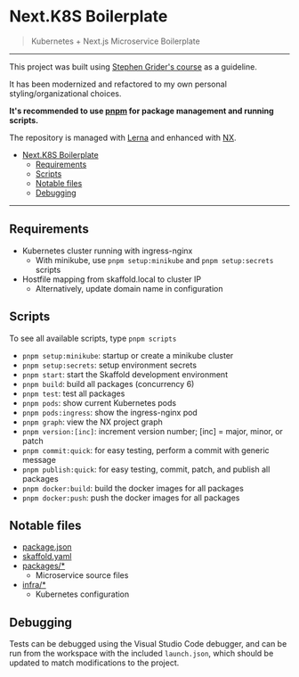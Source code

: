 # Next.K8S Boilerplate

> Kubernetes + Next.js Microservice Boilerplate

---

This project was built using [Stephen Grider's course](https://www.udemy.com/course/microservices-with-node-js-and-react/) as a guideline.

It has been modernized and refactored to my own personal styling/organizational choices.

**It's recommended to use [pnpm](https://pnpm.io) for package management and running scripts.**

The repository is managed with [Lerna](https://lerna.js.org) and enhanced with [NX](https://nx.dev/getting-started/intro).

- [Next.K8S Boilerplate](#nextk8s-boilerplate)
  - [Requirements](#requirements)
  - [Scripts](#scripts)
  - [Notable files](#notable-files)
  - [Debugging](#debugging)

---

## Requirements

- Kubernetes cluster running with ingress-nginx
  - With minikube, use `pnpm setup:minikube` and `pnpm setup:secrets` scripts
- Hostfile mapping from skaffold.local to cluster IP
  - Alternatively, update domain name in configuration

## Scripts

To see all available scripts, type `pnpm scripts`

- `pnpm setup:minikube`: startup or create a minikube cluster
- `pnpm setup:secrets`: setup environment secrets
- `pnpm start`: start the Skaffold development environment
- `pnpm build`: build all packages (concurrency 6)
- `pnpm test`: test all packages
- `pnpm pods`: show current Kubernetes pods
- `pnpm pods:ingress`: show the ingress-nginx pod
- `pnpm graph`: view the NX project graph
- `pnpm version:[inc]`: increment version number; [inc] = major, minor, or patch
- `pnpm commit:quick`: for easy testing, perform a commit with generic message
- `pnpm publish:quick`: for easy testing, commit, patch, and publish all packages
- `pnpm docker:build`: build the docker images for all packages
- `pnpm docker:push`: push the docker images for all packages

## Notable files

- [package.json](package.json)
- [skaffold.yaml](skaffold.yaml)
- [packages/*](packages)
  - Microservice source files
- [infra/*](infra)
  - Kubernetes configuration

## Debugging

Tests can be debugged using the Visual Studio Code debugger, and can be run from the workspace with the included `launch.json`, which should be updated to match modifications to the project.
